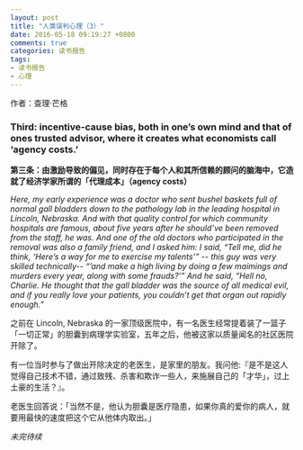 ```yaml
---
layout: post
title: "人类误判心理（3）"
date: 2016-05-18 09:19:27 +0800
comments: true
categories: 读书报告
tags:
- 读书报告
- 心理
---
```

作者：查理·芒格

### Third: incentive-cause bias, both in one’s own mind and that of ones trusted advisor, where it creates what economists call ‘agency costs.’
**第三条：由激励导致的偏见，同时存在于每个人和其所信赖的顾问的脑海中，它造就了经济学家所谓的「代理成本」（agency costs）**

*Here, my early experience was a doctor who sent bushel baskets full of normal gall bladders down to the pathology lab in the leading hospital in Lincoln, Nebraska. And with that quality control for which community hospitals are famous, about five years after he should’ve been removed from the staff, he was. And one of the old doctors who participated in the removal was also a family friend, and I asked him: I said, “Tell me, did he think, ‘Here’s a way for me to exercise my talents’” -- this guy was very skilled technically-- “’and make a high living by doing a few maimings and murders every year, along with some frauds?’” And he said, “Hell no, Charlie. He thought that the gall bladder was the source of all medical evil, and if you really love your patients, you couldn’t get that organ out rapidly enough.”*

之前在 Lincoln, Nebraska 的一家顶级医院中，有一名医生经常提着装了一篮子「一切正常」的胆囊到病理学实验室，五年之后，他被这家以质量闻名的社区医院开除了。

有一位当时参与了做出开除决定的老医生，是家里的朋友。我问他:『是不是这人觉得自己技术不错，通过致残、杀害和欺诈一些人，来施展自己的「才华」，过上土豪的生活？』。

老医生回答说：「当然不是，他认为胆囊是医疗隐患，如果你真的爱你的病人，就要用最快的速度把这个它从他体内取出。」

*未完待续*
